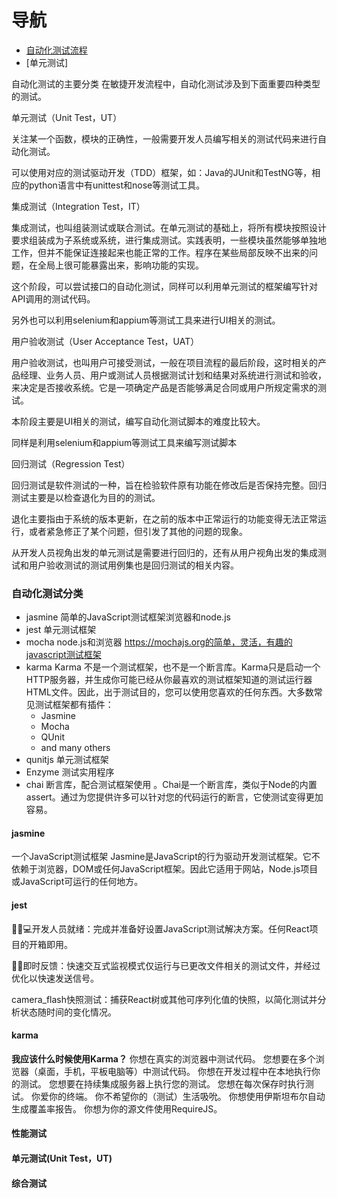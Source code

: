 # 导航 

- [自动化测试流程](#autotest)
- [单元测试]


自动化测试的主要分类
在敏捷开发流程中，自动化测试涉及到下面重要四种类型的测试。

单元测试（Unit Test，UT）

关注某一个函数，模块的正确性，一般需要开发人员编写相关的测试代码来进行自动化测试。

可以使用对应的测试驱动开发（TDD）框架，如：Java的JUnit和TestNG等，相应的python语言中有unittest和nose等测试工具。

集成测试（Integration Test，IT）

集成测试，也叫组装测试或联合测试。在单元测试的基础上，将所有模块按照设计要求组装成为子系统或系统，进行集成测试。实践表明，一些模块虽然能够单独地工作，但并不能保证连接起来也能正常的工作。程序在某些局部反映不出来的问题，在全局上很可能暴露出来，影响功能的实现。

这个阶段，可以尝试接口的自动化测试，同样可以利用单元测试的框架编写针对API调用的测试代码。

另外也可以利用selenium和appium等测试工具来进行UI相关的测试。

用户验收测试（User Acceptance Test，UAT）

用户验收测试，也叫用户可接受测试，一般在项目流程的最后阶段，这时相关的产品经理、业务人员、用户或测试人员根据测试计划和结果对系统进行测试和验收，来决定是否接收系统。它是一项确定产品是否能够满足合同或用户所规定需求的测试。

本阶段主要是UI相关的测试，编写自动化测试脚本的难度比较大。

同样是利用selenium和appium等测试工具来编写测试脚本

回归测试（Regression Test）

回归测试是软件测试的一种，旨在检验软件原有功能在修改后是否保持完整。回归测试主要是以检查退化为目的的测试。

退化主要指由于系统的版本更新，在之前的版本中正常运行的功能变得无法正常运行，或者紧急修正了某个问题，但引发了其他的问题的现象。

从开发人员视角出发的单元测试是需要进行回归的，还有从用户视角出发的集成测试和用户验收测试的测试用例集也是回归测试的相关内容。

### <span id="autotest">自动化测试分类</span>

- jasmine  简单的JavaScript测试框架浏览器和node.js
- jest 单元测试框架
- mocha node.js和浏览器 https://mochajs.org的简单，灵活，有趣的javascript测试框架
- karma Karma 不是一个测试框架，也不是一个断言库。Karma只是启动一个HTTP服务器，并生成你可能已经从你最喜欢的测试框架知道的测试运行器HTML文件。因此，出于测试目的，您可以使用您喜欢的任何东西。大多数常见测试框架都有插件：
    - Jasmine
    - Mocha
    - QUnit
    - and many others
- qunitjs 单元测试框架
- Enzyme  测试实用程序
- chai 断言库，配合测试框架使用 。Chai是一个断言库，类似于Node的内置assert。通过为您提供许多可以针对您的代码运行的断言，它使测试变得更加容易。

#### jasmine
一个JavaScript测试框架
Jasmine是JavaScript的行为驱动开发测试框架。它不依赖于浏览器，DOM或任何JavaScript框架。因此它适用于网站，Node.js项目或JavaScript可运行的任何地方。

#### jest
👩🏻💻开发人员就绪：完成并准备好设置JavaScript测试解决方案。任何React项目的开箱即用。

🏃🏽即时反馈：快速交互式监视模式仅运行与已更改文件相关的测试文件，并经过优化以快速发送信号。

camera_flash快照测试：捕获React树或其他可序列化值的快照，以简化测试并分析状态随时间的变化情况。

#### karma
**我应该什么时候使用Karma？**
你想在真实的浏览器中测试代码。
您想要在多个浏览器（桌面，手机，平板电脑等）中测试代码。
你想在开发过程中在本地执行你的测试。
您想要在持续集成服务器上执行您的测试。
您想在每次保存时执行测试。
你爱你的终端。
你不希望你的（测试）生活吸吮。
你想使用伊斯坦布尔自动生成覆盖率报告。
你想为你的源文件使用RequireJS。

#### 性能测试


#### 单元测试(Unit Test，UT)


#### 综合测试


